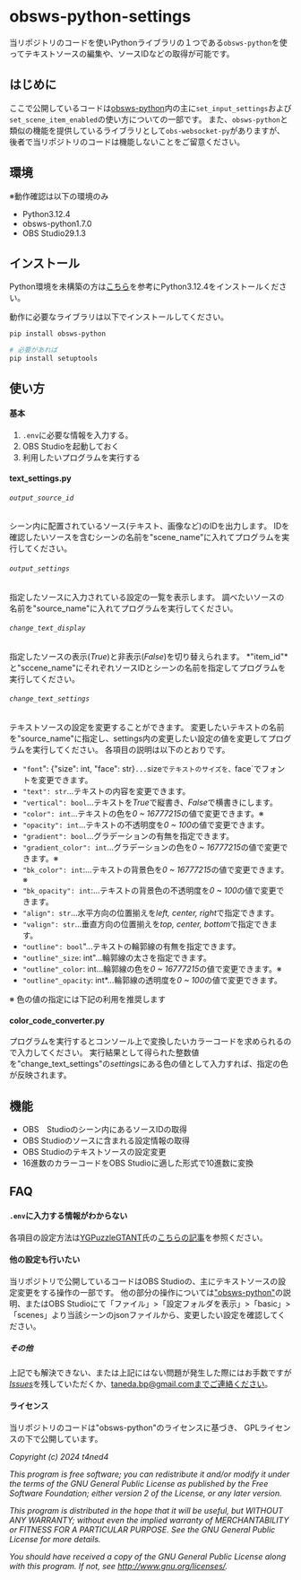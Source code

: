 # obsws-python-settings
当リポジトリのコードを使いPythonライブラリの１つである`obsws-python`を使ってテキストソースの編集や、ソースIDなどの取得が可能です。

## はじめに
ここで公開しているコードは[obsws-python](https://pypi.org/project/obsws-python/1.1.0/#description)内の主に`set_input_settings`および`set_scene_item_enabled`の使い方についての一部です。
また、`obsws-python`と類似の機能を提供しているライブラリとして`obs-websocket-py`がありますが、後者で当リポジトリのコードは機能しないことをご留意ください。

## 環境
※動作確認は以下の環境のみ
* Python3.12.4
* obsws-python1.7.0
* OBS Studio29.1.3

## インストール

Python環境を未構築の方は[こちら](https://www.python.jp/install/windows/install.html)を参考にPython3.12.4をインストールください。

動作に必要なライブラリは以下でインストールしてください。
```bash
pip install obsws-python

# 必要があれば
pip install setuptools
```

## 使い方

#### 基本
1. `.env`に必要な情報を入力する。
2. OBS Studioを起動しておく
3. 利用したいプログラムを実行する

#### text_settings.py
###### `output_source_id`
シーン内に配置されているソース(テキスト、画像など)のIDを出力します。
IDを確認したいソースを含むシーンの名前を"scene_name"に入れてプログラムを実行してください。

###### `output_settings`
指定したソースに入力されている設定の一覧を表示します。
調べたいソースの名前を"source_name"に入れてプログラムを実行してください。

###### `change_text_display`
指定したソースの表示(*True*)と非表示(*False*)を切り替えられます。
*"item_id"*と"sccene_name"にそれぞれソースIDとシーンの名前を指定してプログラムを実行してください。

###### `change_text_settings`
テキストソースの設定を変更することができます。
変更したいテキストの名前を"source_name"に指定し、settings内の変更したい設定の値を変更してプログラムを実行してください。
各項目の説明は以下のとおりです。

* `"font`": {"size": int, "face": str}`...`size`でテキストのサイズを、`face`でフォントを変更できます。
* `"text": str`...テキストの内容を変更できます。
* `"vertical": bool`...テキストを*True*で縦書き、*False*で横書きにします。
* `"color": int`...テキストの色を*0 ~ 16777215*の値で変更できます。※
* `"opacity": int`...テキストの不透明度を*0 ~ 100*の値で変更できます。
* `"gradient": bool`...グラデーションの有無を指定できます。
* `"gradient_color": int`...グラデーションの色を*0 ~ 16777215*の値で変更できます。※
* `"bk_color": int`:...テキストの背景色を*0 ~ 16777215*の値で変更できます。※
* `"bk_opacity": int`:...テキストの背景色の不透明度を*0 ~ 100*の値で変更できます。
* `"align": str`...水平方向の位置揃えを*left, center, right*で指定できます。
* `"valign": str`...垂直方向の位置揃えを*top, center, bottom*で指定できます。
* `"outline": bool`"...テキストの輪郭線の有無を指定できます。
* `"outline"_size`: int"...輪郭線の太さを指定できます。
* `"outline"_color`: int...輪郭線の色を*0 ~ 16777215*の値で変更できます。※
* `"outline"_opacity`: int*...輪郭線の透明度を*0 ~ 100*の値で変更できます。

※ 色の値の指定には下記の利用を推奨します

#### color_code_converter.py
プログラムを実行するとコンソール上で変換したいカラーコードを求められるので入力してください。
実行結果として得られた整数値を"change_text_settings"の*settings*にある色の値として入力すれば、指定の色が反映されます。

## 機能
* OBS　Studioのシーン内にあるソースIDの取得
* OBS Studioのソースに含まれる設定情報の取得
* OBS Studioのテキストソースの設定変更
* 16進数のカラーコードをOBS Studioに適した形式で10進数に変換

## FAQ
#### `.env`に入力する情報がわからない
各項目の設定方法は[YGPuzzleGTANT](https://x.com/roiyaruRIZ)氏の[こちらの記事](https://note.com/213414)を参照ください。

#### 他の設定も行いたい
当リポジトリで公開しているコードはOBS Studioの、主にテキストソースの設定変更をする操作の一部です。
他の部分の操作については["obsws-python"](https://pypi.org/project/obsws-python/1.1.0/#description)の説明、またはOBS Studioにて「ファイル」>「設定フォルダを表示」>「basic」>「scenes」より当該シーンのjsonファイルから、変更したい設定を確認してください。

##### その他
上記でも解決できない、または上記にはない問題が発生した際にはお手数ですが[*Issues*](https://github.com/t4ned4/create-aituber/issues)を残していただくか、taneda.bp@gmail.comまでご連絡ください。

#### ライセンス

当リポジトリのコードは"obsws-python"のライセンスに基づき、
GPLライセンスの下で公開しています。

*Copyright (c) 2024 t4ned4*

*This program is free software; you can redistribute it and/or*
*modify it under the terms of the GNU General Public License*
*as published by the Free Software Foundation; either version 2*
*of the License, or any later version.*

*This program is distributed in the hope that it will be useful,*
*but WITHOUT ANY WARRANTY; without even the implied warranty of*
*MERCHANTABILITY or FITNESS FOR A PARTICULAR PURPOSE. See the*
*GNU General Public License for more details.*

*You should have received a copy of the GNU General Public License*
*along with this program. If not, see http://www.gnu.org/licenses/.*
